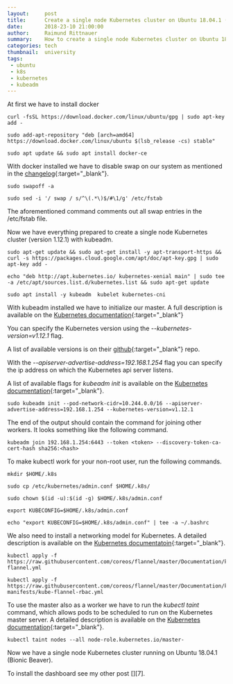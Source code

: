 ```yaml
---
layout:     post
title:      Create a single node Kubernetes cluster on Ubuntu 18.04.1 (Bionic Beaver) with kubeadm
date:       2018-23-10 21:00:00
author:     Raimund Rittnauer
summary:    How to create a single node Kubernetes cluster on Ubuntu 18.04.1 (Bionic Beaver) with kubeadm
categories: tech
thumbnail:  university
tags:
 - ubuntu
 - k8s
 - kubernetes
 - kubeadm
---
```


At first we have to install docker

````
curl -fsSL https://download.docker.com/linux/ubuntu/gpg | sudo apt-key add -

sudo add-apt-repository "deb [arch=amd64] https://download.docker.com/linux/ubuntu $(lsb_release -cs) stable"

sudo apt update && sudo apt install docker-ce
````

With docker installed we have to disable swap on our system as mentioned in the [changelog][1]{:target="_blank"}.

````
sudo swapoff -a

sudo sed -i '/ swap / s/^\(.*\)$/#\1/g' /etc/fstab
````

The aforementioned command comments out all swap entries in the /etc/fstab file.

Now we have everything prepared to create a single node Kubernetes cluster (version 1.12.1) with kubeadm.

````
sudo apt-get update && sudo apt-get install -y apt-transport-https && curl -s https://packages.cloud.google.com/apt/doc/apt-key.gpg | sudo apt-key add -

echo "deb http://apt.kubernetes.io/ kubernetes-xenial main" | sudo tee -a /etc/apt/sources.list.d/kubernetes.list && sudo apt-get update

sudo apt install -y kubeadm  kubelet kubernetes-cni
````

With kubeadm installed we have to initialize our master. A full description is available on the [Kubernetes documentation][3]{:target="_blank"}

You can specify the Kubernetes version using the  _--kubernetes-version=v1.12.1_ flag.

A list of available versions is on their [github][2]{:target="_blank"} repo.

With the _--apiserver-advertise-address=192.168.1.254_ flag you can specify the ip address on which the Kubernetes api server listens.

A list of available flags for _kubeadm init_ is available on the [Kubernetes documentation][4]{:target="_blank"}.

````
sudo kubeadm init --pod-network-cidr=10.244.0.0/16 --apiserver-advertise-address=192.168.1.254 --kubernetes-version=v1.12.1
````

The end of the output should contain the command for joining other workers. It looks something like the following command.

````
kubeadm join 192.168.1.254:6443 --token <token> --discovery-token-ca-cert-hash sha256:<hash>
````

To make kubectl work for your non-root user, run the following commands.

````
mkdir $HOME/.k8s

sudo cp /etc/kubernetes/admin.conf $HOME/.k8s/

sudo chown $(id -u):$(id -g) $HOME/.k8s/admin.conf

export KUBECONFIG=$HOME/.k8s/admin.conf

echo "export KUBECONFIG=$HOME/.k8s/admin.conf" | tee -a ~/.bashrc
````

We also need to install a networking model for Kubernetes. A detailed description is available on the [Kubernetes documentatoin][5]{:target="_blank"}.

````
kubectl apply -f https://raw.githubusercontent.com/coreos/flannel/master/Documentation/kube-flannel.yml

kubectl apply -f https://raw.githubusercontent.com/coreos/flannel/master/Documentation/k8s-manifests/kube-flannel-rbac.yml
````

To use the master also as a worker we have to run the _kubectl taint_ command, which allows pods to be scheduled to run on the Kubernetes master server. A detailed description is available on the [Kubernetes documentation][6]{:target="_blank"}.

````
kubectl taint nodes --all node-role.kubernetes.io/master-
````

Now we have a single node Kubernetes cluster running on Ubuntu 18.04.1 (Bionic Beaver).

To install the dashboard see my other post [][7].

[1]: https://github.com/kubernetes/kubernetes/blob/master/CHANGELOG-1.8.md#before-upgrading
[2]: https://github.com/kubernetes/kubernetes/releases
[3]: https://kubernetes.io/docs/setup/independent/create-cluster-kubeadm/
[4]: https://kubernetes.io/docs/reference/setup-tools/kubeadm/kubeadm-init/
[5]: https://kubernetes.io/docs/concepts/cluster-administration/networking/
[6]: https://kubernetes.io/docs/concepts/configuration/taint-and-toleration/